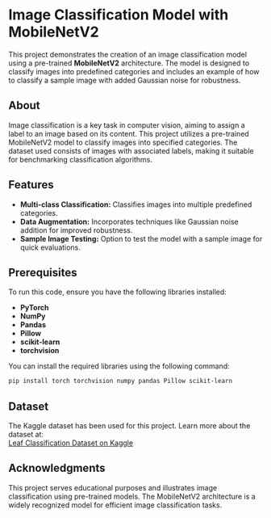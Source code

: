 # Image Classification Model with MobileNetV2

This project demonstrates the creation of an image classification model using a pre-trained **MobileNetV2** architecture. The model is designed to classify images into predefined categories and includes an example of how to classify a sample image with added Gaussian noise for robustness.

## About

Image classification is a key task in computer vision, aiming to assign a label to an image based on its content. This project utilizes a pre-trained MobileNetV2 model to classify images into specified categories. The dataset used consists of images with associated labels, making it suitable for benchmarking classification algorithms.

## Features

- **Multi-class Classification:** Classifies images into multiple predefined categories.
- **Data Augmentation:** Incorporates techniques like Gaussian noise addition for improved robustness.
- **Sample Image Testing:** Option to test the model with a sample image for quick evaluations.

## Prerequisites

To run this code, ensure you have the following libraries installed:

- **PyTorch**
- **NumPy**
- **Pandas**
- **Pillow**
- **scikit-learn**
- **torchvision**

You can install the required libraries using the following command:

```bash
pip install torch torchvision numpy pandas Pillow scikit-learn
```

## Dataset

The Kaggle dataset has been used for this project. Learn more about the dataset at:  
[Leaf Classification Dataset on Kaggle](https://www.kaggle.com/c/leaf-classification/data)

## Acknowledgments

This project serves educational purposes and illustrates image classification using pre-trained models. The MobileNetV2 architecture is a widely recognized model for efficient image classification tasks.
